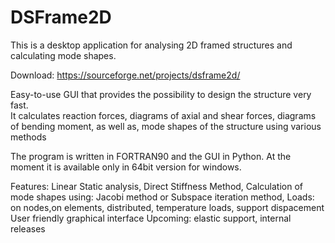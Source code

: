 # DSFrame2D
This is a desktop application for analysing 2D framed structures and calculating mode shapes.

Download: https://sourceforge.net/projects/dsframe2d/

Easy-to-use GUI that provides the possibility to design the structure very fast.  
It calculates reaction forces, diagrams of axial and shear forces, diagrams of bending moment, as well as, mode shapes of the structure using various methods

The program is written in FORTRAN90 and the GUI in Python. At the moment it is available only in 64bit version for windows.  

Features: 
Linear Static analysis,
Direct Stiffness Method, 
Calculation of mode shapes using: Jacobi method or Subspace iteration method, 
Loads: on nodes,on elements, distributed, temperature loads, support dispacement 
User friendly graphical interface 
Upcoming: elastic support, internal releases
